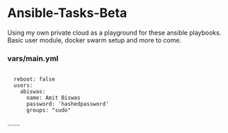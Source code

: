# Ansible-Tasks-Beta
Using my own private cloud as a playground for these ansible playbooks. Basic user module, docker swarm setup and more to come.

### vars/main.yml
<pre><code>
  reboot: false
  users:
    abiswas:
      name: Amit Biswas
      password: 'hashedpassword'
      groups: "sudo"
</pre></code>
  .......
